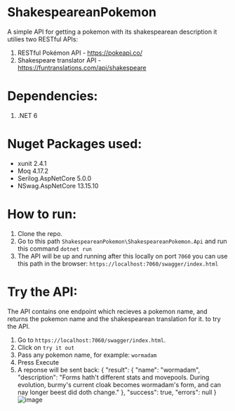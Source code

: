 # ShakespeareanPokemon
A simple API for getting a pokemon with its shakespearean description
it utilies two RESTful APIs:
1. RESTful Pokémon API - https://pokeapi.co/
2. Shakespeare translator API - https://funtranslations.com/api/shakespeare

# Dependencies:
1. .NET 6

# Nuget Packages used:
* xunit 2.4.1
* Moq 4.17.2
* Serilog.AspNetCore 5.0.0
* NSwag.AspNetCore 13.15.10

# How to run:
1. Clone the repo.
2. Go to this path `ShakespeareanPokemon\ShakespeareanPokemon.Api` and run this command `dotnet run`
3. The API will be up and running after this locally on port `7060` you can use this path in the browser: `https://localhost:7060/swagger/index.html`

# Try the API:
The API contains one endpoint which recieves a pokemon name, and returns the pokemon name and the shakespearean translation for it. to try the API.
1. Go to `https://localhost:7060/swagger/index.html`.
2. Click on `try it out`
3. Pass any pokemon name, for example: `wormadam`
4. Press Execute
5. A reponse will be sent back:
{
  "result": {
    "name": "wormadam",
    "description": "Forms hath't different stats and movepools. During evolution,  burmy's current cloak becomes wormadam's form,  and can nay longer beest did doth change."
  },
  "success": true,
  "errors": null
}
![image](https://user-images.githubusercontent.com/11810466/158057208-8e2edd45-78b0-4555-9289-982dff0199f6.png)
